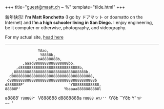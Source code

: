 +++
title="guest@maatt.ch ~ %"
template="tilde.html"
+++

新年快乐! **I'm Matt Ronchetto** (I go by ドアマット or doamatto on the Internet) and **I’m a high schooler living in San Diego.** I enjoy engineering, be it computer or otherwise, photography, and videography.

For my actual site, [head here](https://www.maatt.ch)

---

                   YAao,
                    Y8888b,
                  ,oA8888888b,
            ,aaad8888888888888888bo,
         ,d888888888888888888888888888b,
       ,888888888888888888888888888888888b,
      d8888888888888888888888888888888888888,
     d888888888888888888888888888888888888888b
    d888888P'                    `Y888888888888,
    88888P'                    Ybaaaa8888888888l
   a8888'                      `Y8888P' `V888888
 d8888888a                                `Y8888
AY/'' `\Y8b                                 ``Y8b
Y'      `YP                                    ~~
         `'
